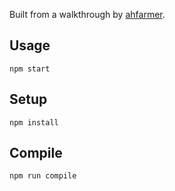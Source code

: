 Built from a walkthrough by [ahfarmer](https://github.com/ahfarmer/minimal-react-starter).

Usage
---
```
npm start
```
Setup
---
```
npm install
```

Compile
---
```
npm run compile
```
